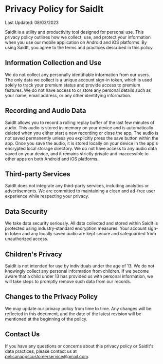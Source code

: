 # Privacy Policy for SaidIt

Last Updated: 08/03/2023

SaidIt is a utility and productivity tool designed for personal use. This privacy policy outlines how we collect, use, and protect your information when you use our mobile application on Android and iOS platforms. By using SaidIt, you agree to the terms and practices described in this policy.

## Information Collection and Use

We do not collect any personally identifiable information from our users. The only data we collect is a unique account sign-in token, which is used solely to track your premium status and provide access to premium features. We do not have access to or store any personal details such as your name, email address, or any other identifying information.

## Recording and Audio Data

SaidIt allows you to record a rolling replay buffer of the last few minutes of audio. This audio is stored in-memory on your device and is automatically deleted when you either start a new recording or close the app. The audio is not saved permanently unless you explicitly press the save button within the app. Once you save the audio, it is stored locally on your device in the app's encrypted local storage directory. We do not have access to any audio data saved on your device, and it remains strictly private and inaccessible to other apps on both Android and iOS platforms.

## Third-party Services

SaidIt does not integrate any third-party services, including analytics or advertisements. We are committed to maintaining a clean and ad-free user experience while respecting your privacy.

## Data Security

We take data security seriously. All data collected and stored within SaidIt is protected using industry-standard encryption measures. Your account sign-in token and any locally saved audio are kept secure and safeguarded from unauthorized access.

## Children's Privacy

SaidIt is not intended for use by individuals under the age of 13. We do not knowingly collect any personal information from children. If we become aware that a child under 13 has provided us with personal information, we will take steps to promptly remove such data from our records.

## Changes to the Privacy Policy

We may update our privacy policy from time to time. Any changes will be reflected in this document, and the date of the latest revision will be mentioned at the beginning of the policy.

## Contact Us

If you have any questions or concerns about this privacy policy or SaidIt's data practices, please contact us at pelicanappscustomerservice@gmail.com.
